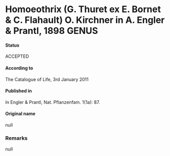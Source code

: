 # Homoeothrix (G. Thuret ex E. Bornet & C. Flahault) O. Kirchner in A. Engler & Prantl, 1898 GENUS

#### Status
ACCEPTED

#### According to
The Catalogue of Life, 3rd January 2011

#### Published in
In Engler & Prantl, Nat. Pflanzenfam. 1(1a): 87.

#### Original name
null

### Remarks
null